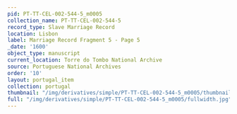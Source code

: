 ```yaml
---
pid: PT-TT-CEL-002-544-5_m0005
collection_name: PT-TT-CEL-002-544-5
record_type: Slave Marriage Record
location: Lisbon
label: Marriage Record Fragment 5 - Page 5
_date: '1600'
object_type: manuscript
current_location: Torre do Tombo National Archive
source: Portuguese National Archives
order: '10'
layout: portugal_item
collection: portugal
thumbnail: "/img/derivatives/simple/PT-TT-CEL-002-544-5_m0005/thumbnail.jpg"
full: "/img/derivatives/simple/PT-TT-CEL-002-544-5_m0005/fullwidth.jpg"
---
```

